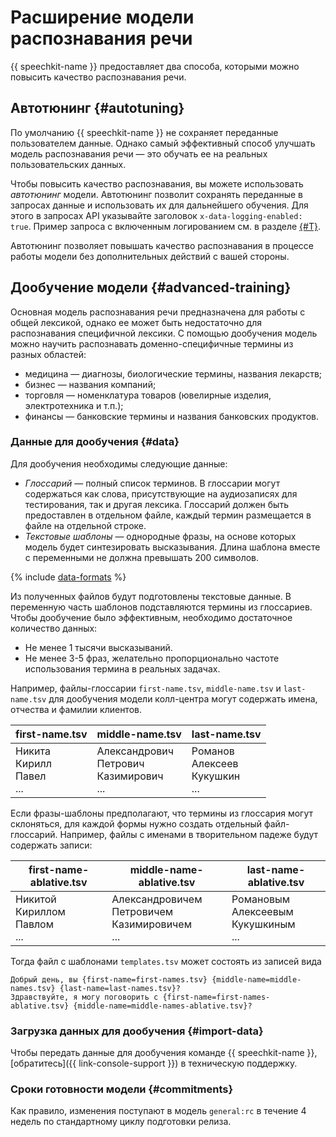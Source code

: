 # Расширение модели распознавания речи

{{ speechkit-name }} предоставляет два способа, которыми можно повысить качество распознавания речи. 

## Автотюнинг {#autotuning} 

По умолчанию {{ speechkit-name }} не сохраняет переданные пользователем данные. Однако самый эффективный способ улучшать модель распознавания речи — это обучать ее на реальных пользовательских данных. 

Чтобы повысить качество распознавания, вы можете использовать _автотюнинг_ модели. Автотюнинг позволит сохранять переданные в запросах данные и использовать их для дальнейшего обучения. Для этого в запросах API указывайте заголовок `x-data-logging-enabled: true`. Пример запроса с включенным логированием см. в разделе [{#T}](../concepts/support-headers.md).

Автотюнинг позволяет повышать качество распознавания в процессе работы модели без дополнительных действий с вашей стороны. 

## Дообучение модели {#advanced-training}

Основная модель распознавания речи предназначена для работы с общей лексикой, однако ее может быть недостаточно для распознавания специфичной лексики. С помощью дообучения модель можно научить распознавать доменно-специфичные термины из разных областей:

* медицина — диагнозы, биологические термины, названия лекарств;
* бизнес — названия компаний;
* торговля — номенклатура товаров (ювелирные изделия, электротехника и т.п.);
* финансы — банковские термины и названия банковских продуктов.

### Данные для дообучения {#data}

Для дообучения необходимы следующие данные:

* _Глоссарий_ — полный список терминов. В глоссарии могут содержаться как слова, присутствующие на аудиозаписях для тестирования, так и другая лексика. Глоссарий должен быть предоставлен в отдельном файле, каждый термин размещается в файле на отдельной строке.
* _Текстовые шаблоны_ — однородные фразы, на основе которых модель будет синтезировать высказывания. Длина шаблона вместе с переменными не должна превышать 200 символов.

{% include [data-formats](../../_includes/speechkit/training-data-format.md) %}

Из полученных файлов будут подготовлены текстовые данные. В переменную часть шаблонов подставляются термины из глоссариев. Чтобы дообучение было эффективным, необходимо достаточное количество данных:

* Не менее 1 тысячи высказываний.
* Не менее 3-5 фраз, желательно пропорционально частоте использования термина в реальных задачах.

Например, файлы-глоссарии `first-name.tsv`, `middle-name.tsv` и `last-name.tsv` для дообучения модели колл-центра могут содержать имена, отчества и фамилии клиентов. 

| first-name.tsv | middle-name.tsv | last-name.tsv |
|---|---|---|
|  Никита<br>Кирилл<br>Павел<br>... <br> |  Александрович<br>Петрович<br>Казимирович<br>... <br> | Романов<br>Алексеев<br>Кукушкин<br>... <br> | 
  
Если фразы-шаблоны предполагают, что термины из глоссария могут склоняться, для каждой формы нужно создать отдельный файл-глоссарий. Например, файлы с именами в творительном падеже будут содержать записи:

| first-name-ablative.tsv | middle-name-ablative.tsv | last-name-ablative.tsv |
|---|---|---|
|  Никитой<br>Кириллом<br>Павлом<br>... <br> |  Александровичем<br>Петровичем<br>Казимировичем<br>... <br> | Романовым<br>Алексеевым<br>Кукушкиным<br>... <br> |

Тогда файл с шаблонами `templates.tsv` может состоять из записей вида

```
Добрый день, вы {first-name=first-names.tsv} {middle-name=middle-names.tsv} {last-name=last-names.tsv}?
Здравствуйте, я могу поговорить с {first-name=first-names-ablative.tsv} {middle-name=middle-names-ablative.tsv}?
```

### Загрузка данных для дообучения {#import-data}

Чтобы передать данные для дообучения команде {{ speechkit-name }}, [обратитесь]({{ link-console-support }}) в техническую поддержку.


### Сроки готовности модели {#commitments}


Как правило, изменения поступают в модель `general:rc` в течение 4 недель по стандартному циклу подготовки релиза.
 
